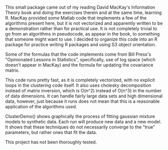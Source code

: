 This small package came out of my reading David MacKay's Information Theory book
and doing the exercises therein and at the same time, learning R. MacKay provided 
some Matlab code that implements a few of the algorithms present here, but it is 
not vectorized and apparently written to be a demonstration rather than for 
practical use. It is not completely trivial to go from an algorithms in pseudocode, 
as appear in the book, to something that someone might want to use. I decided to 
organize this code into an R package for practice writing R packages and using S3
object orientation.

Some of the formulas that the code implements come from Bill Press's "Opinionated
Lessons in Statistics", specifically, use of log space (which doesn't appear in 
MacKay) and the formula for updating the covariance matrix.

This code runs pretty fast, as it is completely vectorized, with no explicit 
loops in the clustering code itself. It also uses cholesky decomposition instead 
of matrix inversion, which is O(n^2) instead of O(n^3) in the number of data 
dimensions. It can handle fairly large data sets and high dimensional data, 
however, just because it runs does not mean that this is a reasonable application
of the algorithms used.

ClusterDemo() shows graphically the process of fitting gaussian mixture models to
synthetic data. Each run will produce new data and a new model. It shows that these
techniques do not necessarily converge to the "true" parameters, but rather ones
that fit the data.

This project has not been thoroughly tested.
